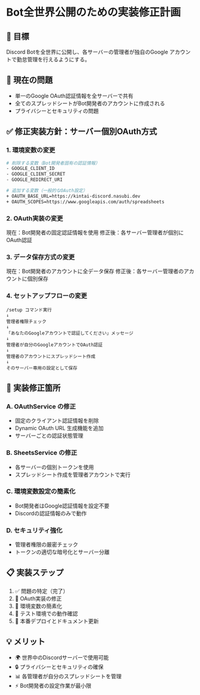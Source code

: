 # Bot全世界公開のための実装修正計画

## 🎯 目標
Discord Botを全世界に公開し、各サーバーの管理者が独自のGoogle アカウントで勤怠管理を行えるようにする。

## 🚨 現在の問題
- 単一のGoogle OAuth認証情報を全サーバーで共有
- 全てのスプレッドシートがBot開発者のアカウントに作成される
- プライバシーとセキュリティの問題

## ✅ 修正実装方針：サーバー個別OAuth方式

### 1. 環境変数の変更
```bash
# 削除する変数（Bot開発者固有の認証情報）
- GOOGLE_CLIENT_ID
- GOOGLE_CLIENT_SECRET  
- GOOGLE_REDIRECT_URI

# 追加する変数（一般的なOAuth設定）
+ OAUTH_BASE_URL=https://kintai-discord.nasubi.dev
+ OAUTH_SCOPES=https://www.googleapis.com/auth/spreadsheets
```

### 2. OAuth実装の変更
現在：Bot開発者の固定認証情報を使用
修正後：各サーバー管理者が個別にOAuth認証

### 3. データ保存方式の変更  
現在：Bot開発者のアカウントに全データ保存
修正後：各サーバー管理者のアカウントに個別保存

### 4. セットアップフローの変更
```
/setup コマンド実行
↓
管理者権限チェック  
↓
「あなたのGoogleアカウントで認証してください」メッセージ
↓ 
管理者が自分のGoogleアカウントでOAuth認証
↓
管理者のアカウントにスプレッドシート作成
↓
そのサーバー専用の設定として保存
```

## 🔧 実装修正箇所

### A. OAuthService の修正
- 固定のクライアント認証情報を削除
- Dynamic OAuth URL 生成機能を追加
- サーバーごとの認証状態管理

### B. SheetsService の修正  
- 各サーバーの個別トークンを使用
- スプレッドシート作成を管理者アカウントで実行

### C. 環境変数設定の簡素化
- Bot開発者はGoogle認証情報を設定不要
- Discordの認証情報のみで動作

### D. セキュリティ強化
- 管理者権限の厳密チェック
- トークンの適切な暗号化とサーバー分離

## 📋 実装ステップ
1. ✅ 問題の特定（完了）
2. 🔄 OAuth実装の修正
3. 🔄 環境変数の簡素化  
4. 🔄 テスト環境での動作確認
5. 🔄 本番デプロイとドキュメント更新

## 💡 メリット
- 🌍 世界中のDiscordサーバーで使用可能
- 🔒 プライバシーとセキュリティの確保  
- 📊 各管理者が自分のスプレッドシートを管理
- ⚡ Bot開発者の設定作業が最小限

